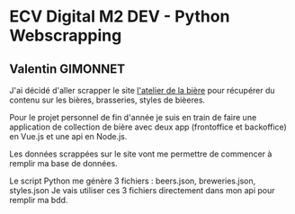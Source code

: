 # ECV Digital M2 DEV - Python Webscrapping
## Valentin GIMONNET

J'ai décidé d'aller scrapper le site [l'atelier de la bière](https://www.latelierdesbieres.fr) pour récupérer du contenu sur les bières, brasseries, styles de bièeres.

Pour le projet personnel de fin d'année je suis en train de faire une application de collection de bière avec deux app (frontoffice et backoffice) en Vue.js et une api en Node.js.

Les données scrappées sur le site vont me permettre de commencer à remplir ma base de données.

Le script Python me génère 3 fichiers : beers.json, breweries.json, styles.json
Je vais utiliser ces 3 fichiers directement dans mon api pour remplir ma bdd.